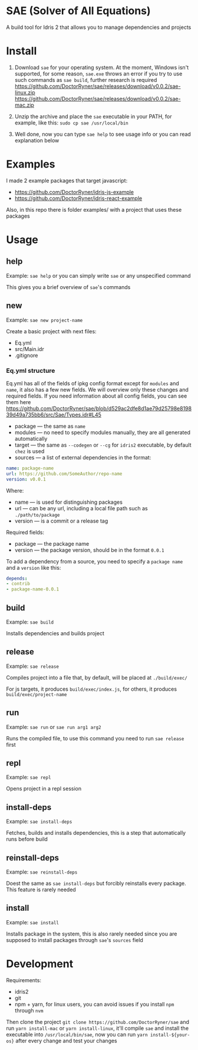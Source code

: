 # SAE (Solver of All Equations)

A build tool for Idris 2 that allows you to manage dependencies and projects

# Install

1. Download `sae` for your operating system. At the moment, Windows isn't supported, for some reason, `sae.exe` throws an error if you try to use such commands as `sae build`, further research is required
   https://github.com/DoctorRyner/sae/releases/download/v0.0.2/sae-linux.zip
   https://github.com/DoctorRyner/sae/releases/download/v0.0.2/sae-mac.zip

2. Unzip the archive and place the `sae` executable in your PATH, for example, like this: `sudo cp sae /usr/local/bin `

3. Well done, now you can type `sae help` to see usage info or you can read explanation below

# Examples

I made 2 example packages that target javascript:
* https://github.com/DoctorRyner/idris-js-example
* https://github.com/DoctorRyner/idris-react-example

Also, in this repo there is folder examples/ with a project that uses these packages

# Usage

## help

Example: `sae help` or you can simply write `sae` or any unspecified command

This gives you a brief overview of `sae`'s commands

## new

Example: `sae new project-name`

Create a basic project with next files:

* Eq.yml
* src/Main.idr
* .gitignore

### Eq.yml structure

Eq.yml has all of the fields of ipkg config format except for `modules` and `name`, it also has a few new fields. We will overview only these changes and required fields. If you need information about all config fields, you can see them here https://github.com/DoctorRyner/sae/blob/d529ac2dfe8d1ae79d25798e819839d49a735bb6/src/Sae/Types.idr#L45

* package — the same as `name`
* modules — no need to specify modules manually, they are all generated automatically
* target — the same as `--codegen` or `--cg` for `idris2` executable, by default `chez` is used
* sources — a list of external dependencies in the format:

```yaml
name: package-name
url: https://github.com/SomeAuthor/repo-name
version: v0.0.1
```

Where:

* name — is used for distinguishing packages
* url — can be any url, including a local file path such as `./path/to/package`
* version — is a commit or a release tag

Required fields:

* package — the package name
* version — the package version, should be in the format `0.0.1`

To add a dependency from a source, you need to specify a `package name` and a `version` like this:

```yaml
depends:
- contrib
- package-name-0.0.1
```

## build

Example: `sae build`

Installs dependencies and builds project

## release

Example: `sae release`

Compiles project into a file that, by default, will be placed at `./build/exec/`

For js targets, it produces `build/exec/index.js`, for others, it produces `build/exec/project-name` 

## run

Example: `sae run` or `sae run arg1 arg2`

Runs the compiled file, to use this command you need to run `sae release` first

## repl

Example: `sae repl`

Opens project in a repl session

## install-deps

Example: `sae install-deps`

Fetches, builds and installs dependencies, this is a step that automatically runs before build

## reinstall-deps

Example: `sae reinstall-deps`

Doest the same as `sae install-deps` but forcibly reinstalls every package. This feature is rarely needed

## install

Example: `sae install`

Installs package in the system, this is also rarely needed since you are supposed to install packages through `sae`'s `sources` field

# Development

Requirements:

* idris2
* git
* npm + yarn, for linux users, you can avoid issues if you install `npm` through `nvm`

Then clone the project `git clone https://github.com/DoctorRyner/sae` and run `yarn install-mac` or `yarn install-linux`, it'll compile `sae` and install the executable into `/usr/local/bin/sae`, now you can run `yarn install-${your-os}` after every change and test your changes
